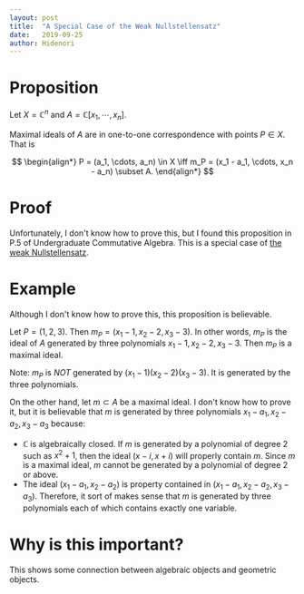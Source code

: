 ```yaml
---
layout: post
title:  "A Special Case of the Weak Nullstellensatz"
date:   2019-09-25
author: Hidenori
---
```


# Proposition
Let $X = \mathbb{C}^n$ and $A = \mathbb{C}[x_1, \cdots, x_n]$.

Maximal ideals of $A$ are in one-to-one correspondence with points $P \in X$.
That is

$$
\begin{align*}
  P = (a_1, \cdots, a_n) \in X \iff m_P = (x_1 - a_1, \cdots, x_n - a_n) \subset A.
\end{align*}
$$

# Proof
Unfortunately, I don't know how to prove this, but I found this proposition in P.5 of Undergraduate Commutative Algebra.
This is a special case of [the weak Nullstellensatz](https://en.wikipedia.org/wiki/Hilbert's_Nullstellensatz).

# Example
Although I don't know how to prove this, this proposition is believable.

Let $P = (1, 2, 3)$.
Then $m_P = (x_1 - 1, x_2 - 2, x_3 - 3)$.
In other words, $m_P$ is the ideal of $A$ generated by three polynomials $x_1 - 1, x_2 - 2, x_3 - 3$.
Then $m_P$ is a maximal ideal.

Note: $m_P$ is *NOT* generated by $(x_1 - 1)(x_2 - 2)(x_3 - 3)$. It is generated by the three polynomials.

On the other hand, let $m \subset A$ be a maximal ideal.
I don't know how to prove it, but it is believable that $m$ is generated by three polynomials $x_1 - a_1, x_2 - a_2, x_3 - a_3$ because:

* $\mathbb{C}$ is algebraically closed.
  If $m$ is generated by a polynomial of degree 2 such as $x^2 + 1$, then the ideal $(x - i, x + i)$ will properly contain $m$.
  Since $m$ is a maximal ideal, $m$ cannot be generated by a polynomial of degree 2 or above.
* The ideal $(x_1 - a_1, x_2 - a_2)$ is property contained in $(x_1 - a_1, x_2 - a_2, x_3 - a_3)$.
  Therefore, it sort of makes sense that $m$ is generated by three polynomials each of which contains exactly one variable.

# Why is this important?
This shows some connection between algebraic objects and geometric objects.
